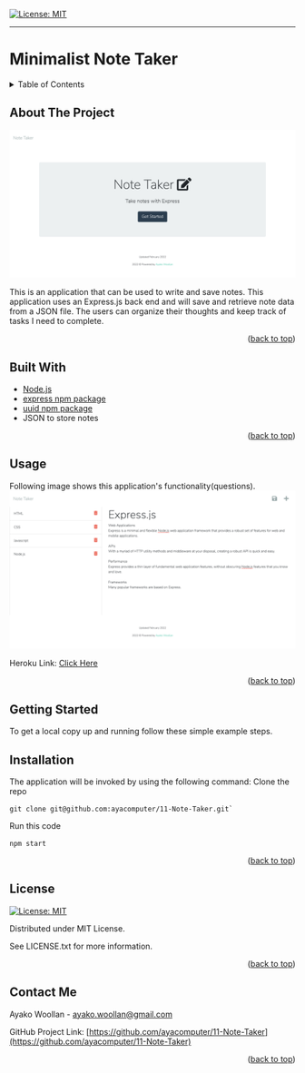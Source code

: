 
[![License: MIT](https://img.shields.io/badge/License-MIT-yellow.svg)](https://opensource.org/licenses/MIT)

---
  
# Minimalist Note Taker
<details>
  
<summary>Table of Contents</summary>

  
<ol>
  
<li>
  
<a href="#about-the-project">About The Project</a></li>

  
<ul>
  
<li><a href="#built-with">Built With</a></li>

<li><a href="#usage">Usage</a></>
</ul>

</li>

<li>

<a href="#getting-started">Getting Started</a>

<ul>

<li><a href="#installation">Installation</a>

</ul>

</li>
<li><a href="#license">License</a></>
  
<li><a href="#contact">Contact</a></>
  
</ol>
  
</details>

 ## About The Project


 ![ProductScreen Shot](./public//assets/product2.png)


 This is an application that can be used to write and save notes. This application uses an Express.js back end and will save and retrieve note data from a JSON file. The users can organize their thoughts and keep track of tasks I need to complete.

<p align = "right">(<a href="#top">back to top</a>)</>

 ## Built With
*  [Node.js](https://nodejs.org/) 
*  [express npm package](https://expressjs.com/) 
*  [uuid npm package](https://www.npmjs.com/package/uuid)  
*  JSON to store notes 
<p align = "right"> (<a href="#top">back to top</a>)</>

## Usage

  Following image shows this application's functionality(questions).
 ![This is an image of the product.](./public//assets/product.png)
 
 Heroku Link: [Click Here](https://arcane-citadel-56010.herokuapp.com/)

<p align ="right">(<a href="#top">back to top</a>)</>

## Getting Started

To get a local copy up and running follow these simple example steps.

 ## Installation

 The application will be invoked by using the following command:
 Clone the repo
```
git clone git@github.com:ayacomputer/11-Note-Taker.git`
```
 Run this code
 ```
 npm start
 ```

<p align="right">(<a href="#top">back to top</a>)</>

## License

[![License: MIT](https://img.shields.io/badge/License-MIT-yellow.svg)](https://opensource.org/licenses/MIT)

Distributed under MIT License.

See LICENSE.txt for more information.

<p align ="right">(<a href="#top">back to top</a>)</>

 ## Contact Me

Ayako Woollan - ayako.woollan@gmail.com


GitHub Project Link: [https://github.com/ayacomputer/11-Note-Taker](https://github.com/ayacomputer/11-Note-Taker)

<p align="right">(<a href="#top">back to top</a>)</>
